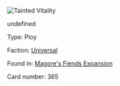 
![Tainted Vitality](https://warhammerunderworlds.com/wp-content/uploads/sites/6/2018/03/365_ENG.png)

undefined

Type: Ploy

Faction: [Universal](/factions/universal.md)

Found in: [Magore's Fiends Expansion](/locations/magores-fiends-expansion.md)

Card number: 365
